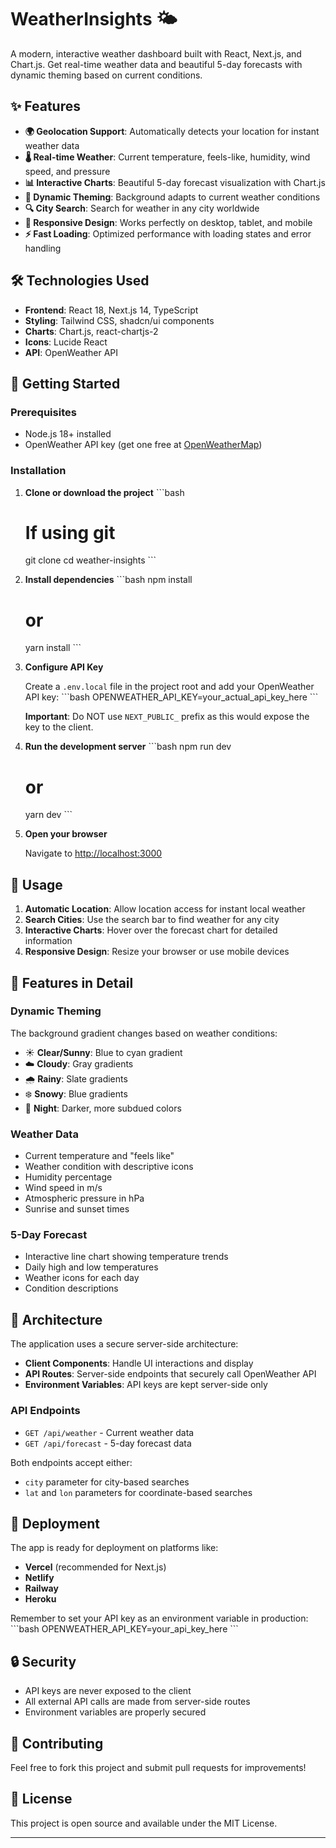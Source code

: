 # WeatherInsights 🌤️

A modern, interactive weather dashboard built with React, Next.js, and Chart.js. Get real-time weather data and beautiful 5-day forecasts with dynamic theming based on current conditions.

## ✨ Features

- **🌍 Geolocation Support**: Automatically detects your location for instant weather data
- **🌡️ Real-time Weather**: Current temperature, feels-like, humidity, wind speed, and pressure
- **📊 Interactive Charts**: Beautiful 5-day forecast visualization with Chart.js
- **🎨 Dynamic Theming**: Background adapts to current weather conditions
- **🔍 City Search**: Search for weather in any city worldwide
- **📱 Responsive Design**: Works perfectly on desktop, tablet, and mobile
- **⚡ Fast Loading**: Optimized performance with loading states and error handling

## 🛠️ Technologies Used

- **Frontend**: React 18, Next.js 14, TypeScript
- **Styling**: Tailwind CSS, shadcn/ui components
- **Charts**: Chart.js, react-chartjs-2
- **Icons**: Lucide React
- **API**: OpenWeather API

## 🚀 Getting Started

### Prerequisites

- Node.js 18+ installed
- OpenWeather API key (get one free at [OpenWeatherMap](https://openweathermap.org/api))

### Installation

1. **Clone or download the project**
   \`\`\`bash
   # If using git
   git clone <your-repo-url>
   cd weather-insights
   \`\`\`

2. **Install dependencies**
   \`\`\`bash
   npm install
   # or
   yarn install
   \`\`\`

3. **Configure API Key**
   
   Create a `.env.local` file in the project root and add your OpenWeather API key:
   \`\`\`bash
   OPENWEATHER_API_KEY=your_actual_api_key_here
   \`\`\`
   
   **Important**: Do NOT use `NEXT_PUBLIC_` prefix as this would expose the key to the client.

4. **Run the development server**
   \`\`\`bash
   npm run dev
   # or
   yarn dev
   \`\`\`

5. **Open your browser**
   
   Navigate to [http://localhost:3000](http://localhost:3000)

## 🌟 Usage

1. **Automatic Location**: Allow location access for instant local weather
2. **Search Cities**: Use the search bar to find weather for any city
3. **Interactive Charts**: Hover over the forecast chart for detailed information
4. **Responsive Design**: Resize your browser or use mobile devices

## 🎨 Features in Detail

### Dynamic Theming
The background gradient changes based on weather conditions:
- ☀️ **Clear/Sunny**: Blue to cyan gradient
- ☁️ **Cloudy**: Gray gradients
- 🌧️ **Rainy**: Slate gradients
- ❄️ **Snowy**: Blue gradients
- 🌙 **Night**: Darker, more subdued colors

### Weather Data
- Current temperature and "feels like"
- Weather condition with descriptive icons
- Humidity percentage
- Wind speed in m/s
- Atmospheric pressure in hPa
- Sunrise and sunset times

### 5-Day Forecast
- Interactive line chart showing temperature trends
- Daily high and low temperatures
- Weather icons for each day
- Condition descriptions

## 🔧 Architecture

The application uses a secure server-side architecture:

- **Client Components**: Handle UI interactions and display
- **API Routes**: Server-side endpoints that securely call OpenWeather API
- **Environment Variables**: API keys are kept server-side only

### API Endpoints

- `GET /api/weather` - Current weather data
- `GET /api/forecast` - 5-day forecast data

Both endpoints accept either:
- `city` parameter for city-based searches
- `lat` and `lon` parameters for coordinate-based searches

## 🚀 Deployment

The app is ready for deployment on platforms like:
- **Vercel** (recommended for Next.js)
- **Netlify**
- **Railway**
- **Heroku**

Remember to set your API key as an environment variable in production:
\`\`\`bash
OPENWEATHER_API_KEY=your_api_key_here
\`\`\`

## 🔒 Security

- API keys are never exposed to the client
- All external API calls are made from server-side routes
- Environment variables are properly secured

## 🤝 Contributing

Feel free to fork this project and submit pull requests for improvements!

## 📄 License

This project is open source and available under the MIT License.

---


